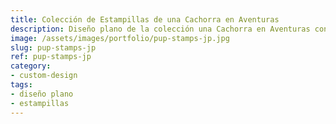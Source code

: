 ```yaml
---
title: Colección de Estampillas de una Cachorra en Aventuras
description: Diseño plano de la colección una Cachorra en Aventuras con texto japonés para estampillas personalizadas.
image: /assets/images/portfolio/pup-stamps-jp.jpg
slug: pup-stamps-jp
ref: pup-stamps-jp
category:
- custom-design
tags:
- diseño plano
- estampillas
---
```

